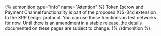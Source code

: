 {% admonition type="info" name="Attention" %}
Token Escrow and Payment Channel functionality is part of the proposed XLS-34d extension to the XRP Ledger protocol. You can use these functions on test networks for now. Until there is an amendment in a stable release, the details documented on these pages are subject to change.
{% /admonition %}
